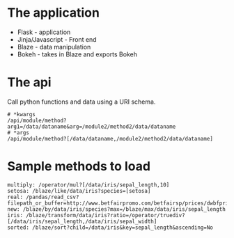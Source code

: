 # The application

* Flask - application
* Jinja/Javascript - Front end
* Blaze - data manipulation
* Bokeh - takes in Blaze and exports Bokeh

# The api

Call python functions and data using a URI schema.

```
# *kwargs
/api/module/method?arg1=/data/dataname&arg=/module2/method2/data/dataname
# *args
/api/module/method?[/data/dataname,/module2/method2/data/dataname]
```

# Sample methods to load

```
multiply: /operator/mul?[/data/iris/sepal_length,10]
setosa: /blaze/like/data/iris?species=[setosa]
real: /pandas/read_csv?filepath_or_buffer=http://www.betfairpromo.com/betfairsp/prices/dwbfpricesukwin07092015.csv
new: /blaze/by/data/iris/species?max=/blaze/max/data/iris/sepal_length
iris: /blaze/transform/data/iris?ratio=/operator/truediv?[/data/iris/sepal_length,/data/iris/sepal_width]
sorted: /blaze/sort?child=/data/iris&key=sepal_length&ascending=No
```
